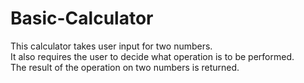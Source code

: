 # Basic-Calculator

<p> This calculator takes user input for two numbers. <br>  
It also requires the user to decide what operation is to be performed. <br>  
The result of the operation on two numbers is returned. 